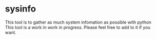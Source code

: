 # sysinfo
This tool is to gather as much system infomation as possible with python 
This tool is a work in work in progress. Please feel free to add to it if you want.
